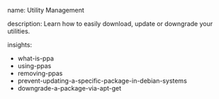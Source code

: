 name: Utility Management

description: Learn how to easily download, update or downgrade your utilities.

insights:
  - what-is-ppa
  - using-ppas
  - removing-ppas
  - prevent-updating-a-specific-package-in-debian-systems
  - downgrade-a-package-via-apt-get